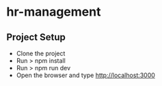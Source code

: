 # hr-management

## Project Setup
 - Clone the project
 - Run > npm install
 - Run > npm run dev
 - Open the browser and type [http://localhost:3000](http://localhost:3000)
